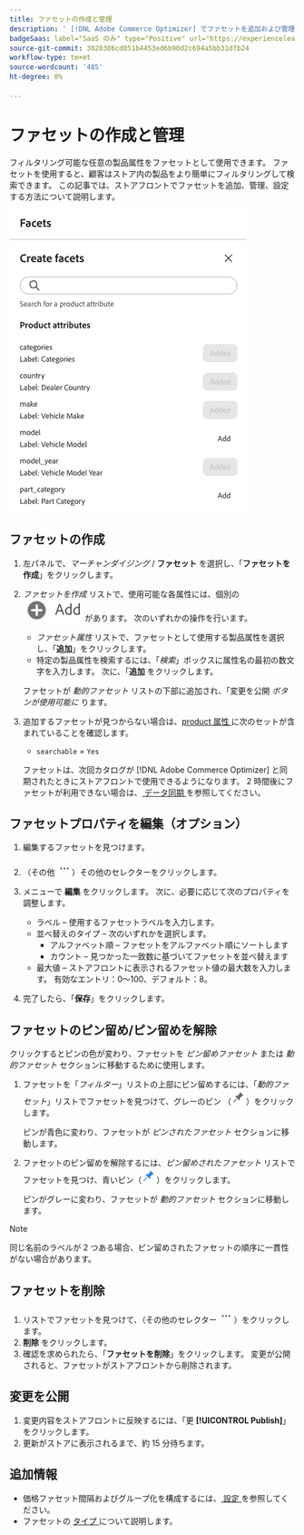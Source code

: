 ```yaml
---
title: ファセットの作成と管理
description: ' [!DNL Adobe Commerce Optimizer] でファセットを追加および管理する方法を説明します。'
badgeSaas: label="SaaS のみ" type="Positive" url="https://experienceleague.adobe.com/en/docs/commerce/user-guides/product-solutions" tooltip="Adobe Commerce as a Cloud ServiceおよびAdobe Commerce Optimizer プロジェクトにのみ適用されます（Adobeで管理される SaaS インフラストラクチャ）。"
source-git-commit: 3020386cd051b4453ed6b90d2c694a5bb31dfb24
workflow-type: tm+mt
source-wordcount: '485'
ht-degree: 0%

---
```


# ファセットの作成と管理

フィルタリング可能な任意の製品属性をファセットとして使用できます。 ファセットを使用すると、顧客はストア内の製品をより簡単にフィルタリングして検索できます。 この記事では、ストアフロントでファセットを追加、管理、設定する方法について説明します。

![ ファセットの作成 ](../../assets/create-facet.png)

## ファセットの作成

1. 左パネルで、_マーチャンダイジング_ / **ファセット** を選択し、「**ファセットを作成**」をクリックします。
1. *ファセットを作成* リストで、使用可能な各属性には、個別の ![ 追加ボタン ](../../assets/btn-add.png) があります。 次のいずれかの操作を行います。

   - *ファセット属性* リストで、ファセットとして使用する製品属性を選択し、「**追加**」をクリックします。
   - 特定の製品属性を検索するには、「*検索*」ボックスに属性名の最初の数文字を入力します。 次に、「**追加** をクリックします。

   ファセットが *動的ファセット* リストの下部に追加され、「変更を公開 *ボタンが使用可能に* ります。

1. 追加するファセットが見つからない場合は、[product 属性 ](https://developer-stage.adobe.com/commerce/services/composable-catalog/data-ingestion/api-reference/#operation/createProductMetadata) に次のセットが含まれていることを確認します。

   - `searchable` = `Yes`

   ファセットは、次回カタログが [!DNL Adobe Commerce Optimizer] と同期されたときにストアフロントで使用できるようになります。 2 時間後にファセットが利用できない場合は、[ データ同期 ](../../setup/data-sync.md) を参照してください。

## ファセットプロパティを編集（オプション）

1. 編集するファセットを見つけます。
1. （その他 ![ セレクター ](../../assets/btn-more.png)）その他のセレクターをクリックします。
1. メニューで **編集** をクリックします。 次に、必要に応じて次のプロパティを調整します。

   - ラベル – 使用するファセットラベルを入力します。
   - 並べ替えのタイプ – 次のいずれかを選択します。
      - アルファベット順 – ファセットをアルファベット順にソートします
      - カウント – 見つかった一致数に基づいてファセットを並べ替えます
   - 最大値 – ストアフロントに表示されるファセット値の最大数を入力します。 有効なエントリ：0～100、デフォルト：8。

1. 完了したら、「**保存**」をクリックします。

## ファセットのピン留め/ピン留めを解除

クリックするとピンの色が変わり、ファセットを *ピン留めファセット* または *動的ファセット* セクションに移動するために使用します。

1. ファセットを「*フィルター*」リストの上部にピン留めするには、「*動的ファセット*」リストでファセットを見つけて、グレーのピン （![ ピンセレクター ](../../assets/btn-pin-gray.png)）をクリックします。

   ピンが青色に変わり、ファセットが *ピンされたファセット* セクションに移動します。

1. ファセットのピン留めを解除するには、*ピン留めされたファセット* リストでファセットを見つけ、青いピン（![ ピンセレクター ](../../assets/btn-pin-blue.png)）をクリックします。

   ピンがグレーに変わり、ファセットが *動的ファセット* セクションに移動します。

>[!NOTE]
>
>同じ名前のラベルが 2 つある場合、ピン留めされたファセットの順序に一貫性がない場合があります。

## ファセットを削除

1. リストでファセットを見つけて、（その他のセレクター ![ その他のセレクター ](../../assets/btn-more.png)）をクリックします。
1. **削除** をクリックします。
1. 確認を求められたら、「**ファセットを削除**」をクリックします。
変更が公開されると、ファセットがストアフロントから削除されます。

## 変更を公開

1. 変更内容をストアフロントに反映するには、「更 **[!UICONTROL Publish]**」をクリックします。
1. 更新がストアに表示されるまで、約 15 分待ちます。

## 追加情報

- 価格ファセット間隔およびグループ化を構成するには、[ 設定 ](../../settings.md) を参照してください。
- ファセットの [ タイプ ](type.md) について説明します。
